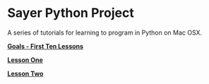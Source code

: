 # Sayer Python Project
A series of tutorials for learning to program in Python on Mac OSX. 

**[Goals - First Ten Lessons](https://github.com/presquepartout/SayerPythonProject/blob/master/goals_first_ten_lessons.md)**

**[Lesson One](https://github.com/presquepartout/SayerPythonProject/blob/master/LessonOne.md)**

**[Lesson Two](https://github.com/presquepartout/SayerPythonProject/blob/master/LessonTwo.md)**



